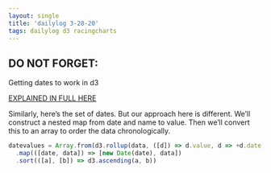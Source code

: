 ```yaml
---
layout: single
title: 'dailylog 3-28-20'
tags: dailylog d3 racingcharts
--- 
```


## DO NOT FORGET:

Getting dates to work in d3

[EXPLAINED IN FULL HERE](https://observablehq.com/@d3/bar-chart-race-explained)

Similarly, here’s the set of dates. But our approach here is different. We’ll construct a nested map from date and name to value. Then we’ll convert this to an array to order the data chronologically.

```javascript
datevalues = Array.from(d3.rollup(data, ([d]) => d.value, d => +d.date, d => d.name))
  .map(([date, data]) => [new Date(date), data])
  .sort(([a], [b]) => d3.ascending(a, b))
```